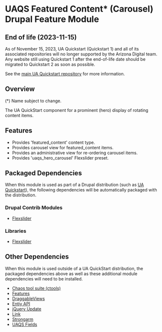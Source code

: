 # UAQS Featured Content* (Carousel) Drupal Feature Module

## End of life (2023-11-15)

As of November 15, 2023, UA Quickstart (Quickstart 1) and all of its associated repositories will no longer supported by the Arizona Digital team.  Any website still using Quickstart 1 after the end-of-life date should be migrated to Quickstart 2 as soon as possible.

See the [main UA Quickstart repository](https://bitbucket.org/ua_drupal/ua_quickstart/src/7.x-1.x/README.md) for more information.

## Overview

(*) Name subject to change.

The UA QuickStart component for a prominent (hero) display of rotating content items.

## Features

- Provides 'featured_content' content type.
- Provides carousel view for featured_content items.
- Provides an administrative view for re-ordering carousel items.
- Provides 'uaqs_hero_carousel' Flexslider preset.

## Packaged Dependencies

When this module is used as part of a Drupal distribution (such as [UA Quickstart](https://bitbucket.org/ua_drupal/ua_quickstart)), the following dependencies will be automatically packaged with the distribution.

### Drupal Contrib Modules

- [Flexslider](https://www.drupal.org/project/flexslider)

### Libraries

- [Flexslider](http://www.woothemes.com/flexslider/)

## Other Dependencies
When this module is used outside of a UA QuickStart distribution, the packaged dependencies above as well as these additional module dependencies will need to be installed.

- [Chaos tool suite (ctools)](https://www.drupal.org/project/ctools)
- [Features](https://www.drupal.org/project/features)
- [DraggableViews](https://www.drupal.org/project/draggableviews)
- [Entiy API](https://www.drupal.org/project/entity)
- [jQuery Update](https://www.drupal.org/project/jquery_update)
- [Link](https://www.drupal.org/project/link)
- [Strongarm](https://www.drupal.org/project/strongarm)
- [UAQS Fields](https://bitbucket.org/ua_drupal/uaqs_fields)
